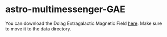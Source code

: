 # astro-multimessenger-GAE

You can download the Dolag Extragalactic Magnetic Field [here](https://syncandshare.desy.de/index.php/s/6zpYsCd29RLbFiA?path=%2Fmagnetic_fields).
Make sure to move it to the data directory.
